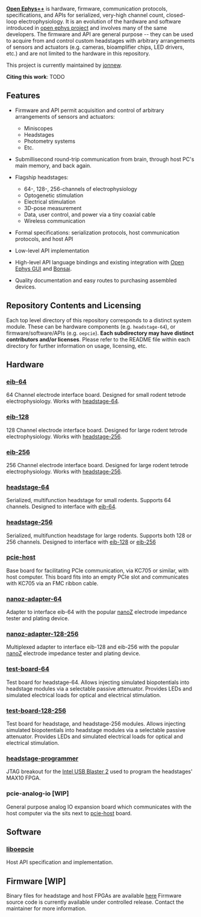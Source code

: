 [__Open Ephys++__](https://jonnew.github.io/open-ephys-pcie/) is hardware, firmware, communication protocols,
specifications, and APIs for serialized, very-high channel count, closed-loop
electrophysiology. It is an evolution of the hardware and software introduced
in [open ephys project](http://www.open-ephys.org/) and involves many of the
same developers. The firmware and API are general purpose -- they can be used
to acquire from and control custom headstages with arbitrary arrangements of
sensors and actuators (e.g. cameras, bioamplifier chips, LED drivers, etc.) and
are not limited to the hardware in this repository.

This project is currently maintained by [jonnew](https://github.com/jonnew).

__Citing this work__: TODO

## Features
- Firmware and API permit acquisition and control of arbitrary arrangements of
  sensors and actuators:

    - Miniscopes
    - Headstages
    - Photometry systems
    - Etc. 

- Submillisecond round-trip communication from brain, through host PC's main
  memory, and back again.
- Flagship headstages:

    - 64-, 128-, 256-channels of electrophysiology
    - Optogenetic stimulation
    - Electrical stimulation
    - 3D-pose measurement
    - Data, user control, and power via a tiny coaxial cable 
    - Wireless communication 

- Formal specifications: serialization protocols, host communication protocols,
  and host API
- Low-level API implementation
- High-level API language bindings and existing integration with [Open Ephys
  GUI](http://www.open-ephys.org/gui/) and [Bonsai](http://bonsai-rx.org/).
- Quality documentation and easy routes to purchasing assembled devices.

## Repository Contents and Licensing
Each top level directory of this repository corresponds to a distinct system
module. These can be hardware components (e.g. `headstage-64`), or
firmware/software/APIs (e.g. `oepcie`). __Each subdirectory may have distinct
contributors and/or licenses__. Please refer to the README file within each
directory for further information on usage, licensing, etc.

## Hardware
### [eib-64](eib-64/README.md)
64 Channel electrode interface board. Designed for small rodent tetrode
electrophysiology. Works with [headstage-64](./headstage-64/README.md).

### [eib-128](eib-128/README.md)
128 Channel electrode interface board. Designed for large rodent tetrode
electrophysiology. Works with [headstage-256](./headstage-256/README.md).

### [eib-256](eib-256/README.md)
256 Channel electrode interface board. Designed for large rodent tetrode
electrophysiology. Works with [headstage-256](./headstage-256/README.md).

### [headstage-64](headstage-64/README.md)
Serialized, multifunction headstage for small rodents. Supports 64 channels.
Designed to interface with [eib-64](./eib-64/README.md).

### [headstage-256](headstage-256/README.md)
Serialized, multifunction headstage for large rodents. Supports both 128 or 256
channels. Designed to interface with [eib-128](./eib-128/README.md) or
[eib-256](./eib-256/README.md)

### [pcie-host](pcie-host/README.md)
Base board for facilitating PCIe communication, via KC705 or similar, with host
computer. This board fits into an empty PCIe slot and communicates with KC705
via an FMC ribbon cable.

### [nanoz-adapter-64](./nanoz-adapter-64/README.md)
Adapter to interface eib-64 with the popular
[nanoZ](http://www.white-matter.com/nanoz/) electrode impedance tester and
plating device.

### [nanoz-adapter-128-256](./nanoz-adapter-128-256/README.md)
Multiplexed adapter to interface eib-128 and eib-256 with the popular
[nanoZ](http://www.white-matter.com/nanoz/) electrode impedance tester and
plating device.

### [test-board-64](./test-board-64)
Test board for headstage-64. Allows injecting simulated biopotentials into
headstage modules via a selectable passive attenuator. Provides LEDs and
simulated electrical loads for optical and electrical stimulation.

### [test-board-128-256](./test-board-128-256)
Test board for headstage, and headstage-256 modules. Allows injecting simulated
biopotentials into headstage modules via a selectable passive attenuator.
Provides LEDs and simulated electrical loads for optical and electrical
stimulation.

### [headstage-programmer](headstage-programmer/README.md)
JTAG breakout for the [Intel USB Blaster 2](https://www.digikey.com/short/qqw7hm) 
used to program the headstages' MAX10 FPGA.

### pcie-analog-io [WIP]
General purpose analog IO expansion board which communicates with the host
computer via the  sits next to [pcie-host]() board.

## Software
### [liboepcie](oepcie/README.md)
Host API specification and implementation.

## Firmware [WIP]
Binary files for headstage and host FPGAs are available [here](TODO) Firmware
source code is currently available under controlled release. Contact the
maintainer for more information.

